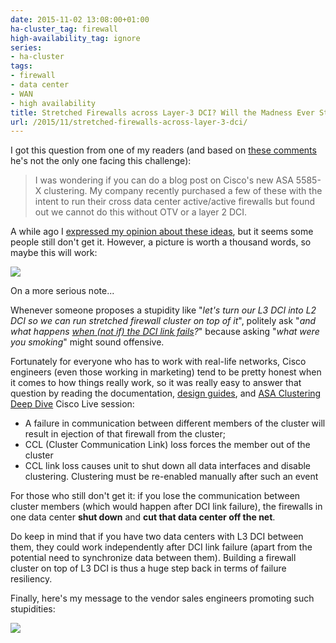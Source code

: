 ```yaml
---
date: 2015-11-02 13:08:00+01:00
ha-cluster_tag: firewall
high-availability_tag: ignore
series:
- ha-cluster
tags:
- firewall
- data center
- WAN
- high availability
title: Stretched Firewalls across Layer-3 DCI? Will the Madness Ever Stop?
url: /2015/11/stretched-firewalls-across-layer-3-dci/
---
```

I got this question from one of my readers (and based on [these comments](/2015/10/sometimes-you-have-to-decide-how-badly/#c3913979959302428031) he's not the only one facing this challenge):

> I was wondering if you can do a blog post on Cisco\'s new ASA 5585-X clustering. My company recently purchased a few of these with the intent to run their cross data center active/active firewalls but found out we cannot do this without OTV or a layer 2 DCI.

A while ago I [expressed my opinion about these ideas](/2011/04/distributed-firewalls-how-badly-do-you/), but it seems some people still don't get it. However, a picture is worth a thousand words, so maybe this will work:
<!--more-->
![](/2015/11/s500-Triple-facepalm.jpg)

On a more serious note...

Whenever someone proposes a stupidity like "*let's turn our L3 DCI into L2 DCI so we can run stretched firewall cluster on top of it*", politely ask "*and what happens* [*when (not if) the DCI link fails*](/2012/10/if-something-can-fail-it-will/)*?*" because asking "*what were you smoking*" might sound offensive.

Fortunately for everyone who has to work with real-life networks, Cisco engineers (even those working in marketing) tend to be pretty honest when it comes to how things really work, so it was really easy to answer that question by reading the documentation, [design guides](http://www.cisco.com/c/en/us/td/docs/solutions/Enterprise/Data_Center/VMDC/ASA_Cluster/ASA_Cluster/ASA_Cluster.html), and [ASA Clustering Deep Dive](https://www.ciscolive.com/online/connect/sessionDetail.ww?SESSION_ID=76601) Cisco Live session:

-   A failure in communication between different members of the cluster will result in ejection of that firewall from the cluster;
-   CCL (Cluster Communication Link) loss forces the member out of the cluster
-   CCL link loss causes unit to shut down all data interfaces and disable clustering. Clustering must be re-enabled manually after such an event

For those who still don't get it: if you lose the communication between cluster members (which would happen after DCI link failure), the firewalls in one data center **shut down** and **cut that data center off the net**.

Do keep in mind that if you have two data centers with L3 DCI between them, they could work independently after DCI link failure (apart from the potential need to synchronize data between them). Building a firewall cluster on top of L3 DCI is thus a huge step back in terms of failure resiliency.

Finally, here's my message to the vendor sales engineers promoting such stupidities:

![](/2015/11/s500-Enough+of+this+shit.jpg)

